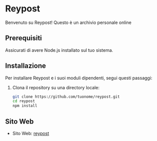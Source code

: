 # Reypost

Benvenuto su Reypost! Questo è un archivio personale online

## Prerequisiti

Assicurati di avere Node.js installato sul tuo sistema.

## Installazione

Per installare Reypost e i suoi moduli dipendenti, segui questi passaggi:

1. Clona il repository su una directory locale:
   ```bash
   git clone https://github.com/tuonome/reypost.git
   cd reypost
   npm install
   ```

## Sito Web
- Sito Web: [reypost](https://reypostblog.web.app)

